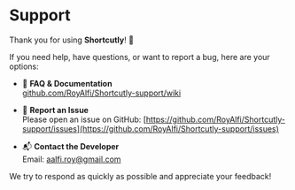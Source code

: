# Support

Thank you for using **Shortcutly**! 🚀  

If you need help, have questions, or want to report a bug, here are your options:

- 📖 **FAQ & Documentation**  
  [github.com/RoyAlfi/Shortcutly-support/wiki](https://github.com/RoyAlfi/Shortcutly-support/wiki)  

- 🐞 **Report an Issue**  
  Please open an issue on GitHub: [https://github.com/RoyAlfi/Shortcutly-support/issues](https://github.com/RoyAlfi/Shortcutly-support/issues)  

- 📬 **Contact the Developer**  
  Email: aalfi.roy@gmail.com

We try to respond as quickly as possible and appreciate your feedback!
